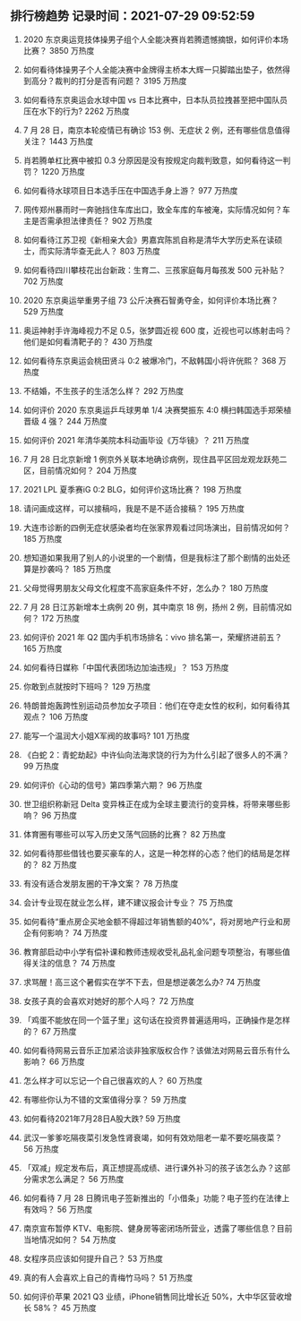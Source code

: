 
## 排行榜趋势 记录时间：2021-07-29 09:52:59
  
  1. 2020 东京奥运竞技体操男子组个人全能决赛肖若腾遗憾摘银，如何评价本场比赛？ 3850 万热度
    
  2. 如何看待体操男子个人全能决赛中金牌得主桥本大辉一只脚踏出垫子，依然得到高分？裁判的打分是否有问题？ 3195 万热度
    
  3. 如何看待东京奥运会水球中国 vs 日本比赛中，日本队员拉拽甚至把中国队员压在水下的行为? 2262 万热度
    
  4. 7 月 28 日，南京本轮疫情已有确诊 153 例、无症状 2 例，还有哪些信息值得关注？ 1443 万热度
    
  5. 肖若腾单杠比赛中被扣 0.3 分原因是没有按规定向裁判致意，如何看待这一判罚？ 1220 万热度
    
  6. 如何看待水球项目日本选手压在中国选手身上游？ 977 万热度
    
  7. 网传郑州暴雨时一奔驰挡住车库出口，致全车库的车被淹，实际情况如何？车主是否需承担法律责任？ 902 万热度
    
  8. 如何看待江苏卫视《新相亲大会》男嘉宾陈凯自称是清华大学历史系在读硕士，而实际清华查无此人？ 803 万热度
    
  9. 如何看待四川攀枝花出台新政：生育二、三孩家庭每月每孩发 500 元补贴？ 702 万热度
    
  10. 2020 东京奥运举重男子组 73 公斤决赛石智勇夺金，如何评价本场比赛？ 529 万热度
    
  11. 奥运神射手许海峰视力不足 0.5，张梦圆近视 600 度，近视也可以练射击吗？他们是如何看清靶子的？ 430 万热度
    
  12. 如何看待东京奥运会桃田贤斗 0:2 被爆冷门，不敌韩国小将许侊熙？ 368 万热度
    
  13. 不结婚，不生孩子的生活怎么样？ 292 万热度
    
  14. 如何评价 2020 东京奥运乒乓球男单 1/4 决赛樊振东 4:0 横扫韩国选手郑荣植晋级 4 强？ 244 万热度
    
  15. 如何评价 2021 年清华美院本科动画毕设《万华镜》？ 211 万热度
    
  16. 7 月 28 日北京新增 1 例京外关联本地确诊病例，现住昌平区回龙观龙跃苑二区，目前情况如何？ 204 万热度
    
  17. 2021 LPL 夏季赛iG 0:2 BLG，如何评价这场比赛？ 198 万热度
    
  18. 请问画成这样，可以接稿吗，我是不是不适合接稿？ 195 万热度
    
  19. 大连市诊断的四例无症状感染者均在张家界观看过同场演出，目前情况如何？ 185 万热度
    
  20. 想知道如果我用了别人的小说里的一个剧情，但是我标注了那个剧情的出处还算是抄袭吗？ 185 万热度
    
  21. 父母觉得男朋友父母文化程度不高家庭条件不好，怎么办？ 180 万热度
    
  22. 7 月 28 日江苏新增本土病例 20 例，其中南京 18 例，扬州 2 例，目前情况如何？ 172 万热度
    
  23. 如何评价 2021 年 Q2 国内手机市场排名：vivo 排名第一，荣耀挤进前五？ 165 万热度
    
  24. 如何看待日媒称「中国代表团场边加油违规」？ 153 万热度
    
  25. 你敢到点就按时下班吗？ 129 万热度
    
  26. 特朗普炮轰跨性别运动员参加女子项目：他们在夺走女性的权利，如何看待其观点？ 106 万热度
    
  27. 能写一个温润大小姐X军阀的故事吗? 101 万热度
    
  28. 《白蛇 2：青蛇劫起》中许仙向法海求饶的行为为什么引起了很多人的不满？ 99 万热度
    
  29. 如何评价《心动的信号》第四季第六期？ 96 万热度
    
  30. 世卫组织称新冠 Delta 变异株正在成为全球主要流行的变异株，将带来哪些影响？ 96 万热度
    
  31. 体育圈有哪些可以写入历史又荡气回肠的比赛？ 82 万热度
    
  32. 如何看待那些借钱也要买豪车的人，这是一种怎样的心态？他们的结局是怎样的？ 82 万热度
    
  33. 有没有适合发朋友圈的干净文案？ 78 万热度
    
  34. 会计专业现在就业怎么样，建不建议报会计专业？ 75 万热度
    
  35. 如何看待“重点房企买地金额不得超过年销售额的40%”，将对房地产行业和房企有何影响？ 74 万热度
    
  36. 教育部启动中小学有偿补课和教师违规收受礼品礼金问题专项整治，有哪些值得关注的信息？ 74 万热度
    
  37. 求骂醒！高三这个暑假实在学不下去，但是想逆袭怎么办? 74 万热度
    
  38. 女孩子真的会喜欢对她好的那个人吗？ 72 万热度
    
  39. 「鸡蛋不能放在同一个篮子里」这句话在投资界普遍适用吗，正确操作是怎样的？ 67 万热度
    
  40. 如何看待网易云音乐正加紧洽谈非独家版权合作？该做法对网易云音乐有什么影响？ 66 万热度
    
  41. 怎么样才可以忘记一个自己很喜欢的人？ 60 万热度
    
  42. 有哪些你认为不错的文案值得分享？ 59 万热度
    
  43. 如何看待2021年7月28日A股大跌? 59 万热度
    
  44. 武汉一爹爹吃隔夜菜引发急性肾衰竭，如何有效劝阻老一辈不要吃隔夜菜？ 56 万热度
    
  45. 「双减」规定发布后，真正想提高成绩、进行课外补习的孩子该怎么办？这部分需求怎么满足？ 56 万热度
    
  46. 如何看待 7 月 28 日腾讯电子签新推出的「小借条」功能？电子签约在法律上有效吗？ 56 万热度
    
  47. 南京宣布暂停 KTV、电影院、健身房等密闭场所营业，透露了哪些信息？目前当地情况如何？ 54 万热度
    
  48. 女程序员应该如何提升自己？ 53 万热度
    
  49. 真的有人会喜欢上自己的青梅竹马吗？ 51 万热度
    
  50. 如何评价苹果 2021 Q3 业绩，iPhone销售同比增长近 50%，大中华区营收增长 58%？ 45 万热度
    